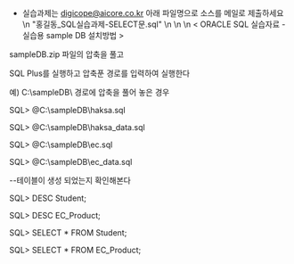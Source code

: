 * 실습과제는 digicope@aicore.co.kr 아래 파일명으로 소스를 메일로 제출하세요
 \n
"홍길동_SQL실습과제-SELECT문.sql"
 \n
 \n
 \n
< ORACLE SQL 실습자료 - 실습용 sample DB 설치방법 >

sampleDB.zip 파일의 압축을 풀고

SQL Plus를 실행하고 압축푼 경로를 입력하여 실행한다


예) C:\sampleDB\ 경로에 압축을 풀어 놓은 경우


SQL> @C:\sampleDB\haksa.sql

SQL> @C:\sampleDB\haksa_data.sql

SQL> @C:\sampleDB\ec.sql

SQL> @C:\sampleDB\ec_data.sql


--테이블이 생성 되었는지 확인해본다

SQL> DESC Student;

SQL> DESC EC_Product;

SQL> SELECT * FROM Student;

SQL> SELECT * FROM EC_Product;



